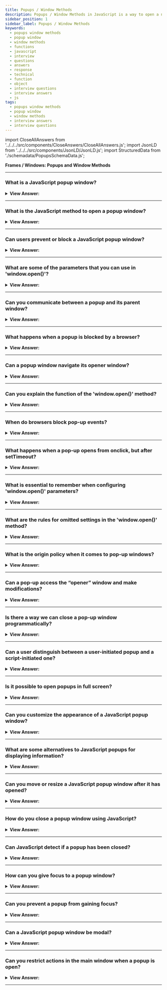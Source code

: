 ```yaml
---
title: Popups / Window Methods
description: Popups / Window Methods in JavaScript is a way to open a new window or a new tab. - JavaScript Interview Questions & Answers
sidebar_position: 1
sidebar_label: Popups / Window Methods
keywords:
  - popups window methods
  - popup window
  - window methods
  - functions
  - javascript
  - interview
  - questions
  - answers
  - response
  - technical
  - function
  - object
  - interview questions
  - interview answers
  - js
tags:
  - popups window methods
  - popup window
  - window methods
  - interview answers
  - interview questions
---
```


import CloseAllAnswers from '../../../src/components/CloseAnswers/CloseAllAnswers.js';
import JsonLD from '../../../src/components/JsonLD/JsonLD.js';
import StructuredData from './schemadata/PopupsSchemaData.js';

<JsonLD data={StructuredData} />

<head>
  <title>Popups / Window Methods | JavaScript Interview Questions</title>
</head>

**Frames / Windows: Popups and Window Methods**

<CloseAllAnswers />

---

### What is a JavaScript popup window?

<details>
  <summary><strong>View Answer:</strong></summary>
  <div>
  <div><strong>Interview Response:</strong> A popup window is a new browser window opened by JavaScript, typically to display additional information without leaving the current page.
  </div>
  </div>
</details>

---

### What is the JavaScript method to open a popup window?

<details>
  <summary><strong>View Answer:</strong></summary>
  <div>
  <div><strong>Interview Response:</strong> The JavaScript method to open a popup window is `window.open()`. It accepts parameters for URL, window name, and window features like dimensions and toolbar visibility.
  </div><br />
  <div><strong className="codeExample">Code Example:</strong><br /><br />

  <div></div>

```js
let newWindow = window.open('https://www.example.com', '_blank');

if (newWindow) {
    newWindow.focus();
} else {
    alert('Please allow popups for this website');
}
```

  </div>
  </div>
</details>

---

### Can users prevent or block a JavaScript popup window?

<details>
  <summary><strong>View Answer:</strong></summary>
  <div>
  <div><strong>Interview Response:</strong> Yes, users can block JavaScript popup windows using their web browser's built-in pop-up blocker settings, browser extensions, or adjusting privacy settings to disallow JavaScript execution.
  </div><br />
  </div>
</details>

---

### What are some of the parameters that you can use in 'window.open()'?

<details>
  <summary><strong>View Answer:</strong></summary>
  <div>
  <div><strong>Interview Response:</strong> `window.open()` parameters include: URL (page to load), window name, and a features string defining window size (height, width), position (left, top), and visibility of elements (toolbar, scrollbars).
  </div><br />
  <div><strong className="codeExample">Code Example:</strong><br /><br />

  <div></div>

```js
let newWindow = window.open(
  'https://www.example.com', 
  '_blank', 
  'toolbar=yes,scrollbars=yes,resizable=yes,top=500,left=500,width=400,height=400'
);

if (newWindow) {
    newWindow.focus();
} else {
    alert('Please allow popups for this website');
}
```

  </div>
  </div>
</details>

---

### Can you communicate between a popup and its parent window?

<details>
  <summary><strong>View Answer:</strong></summary>
  <div>
  <div><strong>Interview Response:</strong> Yes, a popup and its parent window can communicate via JavaScript if they're from the same origin, using methods like `window.opener` and `window.postMessage()`.
  </div><br />
  <div><strong className="codeExample">Code Example:</strong><br /><br />

  <div></div>

Here's a simple example of communication between a parent window and a popup window.

In your main HTML file:

```javascript
// Open a new window
var popup = window.open('popup.html', 'popupWindow');

// Send a message to the popup after it loads
popup.onload = function() {
    popup.postMessage("Hello Popup!", "*");
}
```

And then in your popup.html file:

```javascript
// Listen for messages from the parent window
window.addEventListener('message', function(event) {
    console.log('Received message:', event.data);
}, false);
```

This code opens a new window with the URL 'popup.html', and once it's loaded, sends a message to it. The popup window listens for incoming messages and logs them to the console. Please note that for security reasons, using "*" as target origin in `postMessage` is not recommended for production code.

  </div>
  </div>
</details>

---

### What happens when a popup is blocked by a browser?

<details>
  <summary><strong>View Answer:</strong></summary>
  <div>
  <div><strong>Interview Response:</strong> When a popup is blocked by a browser, the `window.open()` method returns `null` and the browser may notify the user about the blocked popup, depending on its settings.
  </div>
  </div>
</details>

---

### Can a popup window navigate its opener window?

<details>
  <summary><strong>View Answer:</strong></summary>
  <div>
  <div><strong>Interview Response:</strong> Yes, a popup window can navigate its opener window by using the `window.opener.location` property, assuming they are from the same origin due to the same-origin policy.
  </div><br />
  <div><strong className="codeExample">Code Example:</strong><br /><br />

  <div></div>

```js
// Open a new window
let newWindow = window.open('', '_blank');

if (newWindow) {
    // Use the opener property to navigate the original window
    newWindow.opener.location.href = 'https://www.example.com';
} else {
    alert('Please allow popups for this website');
}
```

  </div>
  </div>
</details>

---

### Can you explain the function of the 'window.open()' method?

<details>
  <summary><strong>View Answer:</strong></summary>
  <div>
  <div><strong>Interview Response:</strong> The `window.open()` method opens a new browser window or a new tab, with an optional specified URL and name, and returns a reference to the new window.
    </div><br />
  <div><strong>Technical Response:</strong> A pop-up window is one of the oldest methods to show an additional document to a user. The Window interface's open() method loads the specified resource into the new or existing browsing context (window, &#8249;iframe&#8250; or tab) with the specified name. If the name does not exist, a new browsing context opens in a new tab or a new window, and the specified resource is loaded. The open method takes three parameters: URL, windowName, and windowFeatures. The URL is a DOMString that specifies the location of the resource to be loaded. This element can be a path or URL to an HTML page, an image file, or any other resource that the browser supports. The windowName is a DOMString specifying the browsing context's name (window, &#8249;iframe&#8250; or tab) to load the specified resource; if the name does not indicate an existing context, a new window is created and gives the name specified by windowName. The windowFeatures parameter is a DOMString that contains a comma-separated list of window characteristics and their values in the form "name=value". These features include settings such as the window's default size and location, as well as whether or not the toolbar is shown. The string must not include any spaces. Both the windowName and windowFeatures options are optional.
    </div><br />
  <div><strong className="codeExample">Code Example:</strong> Basic Implementation<br /><br />

<strong>Syntax: </strong> var window = window.open(url, windowName, [windowFeatures]);<br /><br />

  <div></div>

```js
var windowObjectReference;
var windowFeatures =
  'menubar=yes,location=yes,resizable=yes,scrollbars=yes,status=yes';

function openRequestedPopup() {
  windowObjectReference = window.open(
    'http://www.cnn.com/',
    'CNN_WindowName',
    windowFeatures
  );
}
```

  </div>
  </div>
</details>

---

### When do browsers block pop-up events?

<details>
  <summary><strong>View Answer:</strong></summary>
  <div>
  <div><strong>Interview Response:</strong> Most browsers block pop-ups if they are called outside of user-triggered event handlers like onclick. This way, users are somewhat protected from unwanted pop-ups, but the functionality is not disabled totally.
    </div><br />
  <div><strong className="codeExample">Code Example:</strong><br /><br />

  <div></div>

```js
// popup blocked
window.open('https://javascript.info');

// popup allowed
button.onclick = () => {
  window.open('https://javascript.info');
};
```

  </div>
  </div>
</details>

---

### What happens when a pop-up opens from onclick, but after setTimeout?

<details>
  <summary><strong>View Answer:</strong></summary>
  <div>
  <div><strong>Interview Response:</strong> The pop-up may still be blocked as some browsers consider `setTimeout` as breaking the direct sequence of user-triggered events, thus viewing it as potentially unwanted.
    </div><br />
  <div><strong>Technical Response:</strong> The simple answer is that it depends on the browser. For instance, if an onclick event has a nested timeout and returns a window open after 3 seconds. The popup opens in Chrome but gets blocked in Firefox. If we decrease the delay, the pop-up works in Firefox (down to 2 seconds or less). The difference is that Firefox accepts timeouts of 2000ms or less, but beyond that, It eliminates the "trust," presuming that it is now "outside of the user action." As a result, the first one gets denied while the second is not.
    </div><br />
  <div><strong className="codeExample">Code Example:</strong><br /><br />

  <div></div>

```js
// open after 3 seconds - works in Chrome, but not Firefox
setTimeout(() => window.open('http://google.com'), 3000);

// open after 1 seconds works in Firefox too...
setTimeout(() => window.open('http://google.com'), 1000);
```

  </div>
  </div>
</details>

---

### What is essential to remember when configuring 'window.open()' parameters?

<details>
  <summary><strong>View Answer:</strong></summary>
  <div>
  <div><strong>Interview Response:</strong> The configuration string for the new window. It contains settings delimited by a comma. There must be no spaces in parameters, for example: 'width=200,height=100'.
    </div><br />
  <div><strong className="codeExample">Code Example:</strong><br /><br />

  <div></div>

```js
let params = `scrollbars=no,resizable=no,status=no,location=no,toolbar=no`;

open('/', 'test', params);
```

  </div>
  </div>
</details>

---

### What are the rules for omitted settings in the 'window.open()' method?

<details>
  <summary><strong>View Answer:</strong></summary>
  <div><strong>Technical Response:</strong> In `window.open()`, if settings are omitted, a new window opens with the following default values: fully visible toolbar, location bar, status bar, and menus. Pop-up blocker rules may affect behavior.
  <div>
  </div><br/>
  <div><strong>Technical Response:</strong> There are several rules for omitted settings of the Window.open() method.<br /><br />
  <ul>
    <li>If there is no third argument or nothing in the open call, the default window parameters return.</li>
    <li>If a string of params is present but specific yes/no features are missing, the missed features are believed to be null. So, if you supply params, make sure that all needed features explicitly set to yes.</li>
    <li>If no left/top parameters are specified, the browser attempts to start a new window near the previous one that launched.</li>
    <li>If no width/height is specified, the new window turns out to be the same size as the previous one.</li>
  </ul>
</div><br />
  <div><strong className="codeExample">Code Example:</strong><br /><br />

  <div></div>

```js
let params = `scrollbars=no,resizable=no,status=no,location=no,toolbar=no`;

open('/', 'test', params);
```

  </div>
  </div>
</details>

---

### What is the origin policy when it comes to pop-up windows?

<details>
  <summary><strong>View Answer:</strong></summary>
  <div>
  <div><strong>Interview Response:</strong> Pop-up windows follow the same-origin policy: a script can only access properties/methods of a window from the same origin (protocol, domain, and port) to prevent cross-site scripting (XSS) attacks.
    </div>
  </div>
</details>

---

### Can a pop-up access the “opener” window and make modifications?

<details>
  <summary><strong>View Answer:</strong></summary>
  <div>
  <div><strong>Interview Response:</strong> A pop-up may access the (opener) window using window.opener reference and it is null for all windows except pop-ups. As a result, the relationship between the windows is bidirectional: the main window and the pop-up both refer to one other.
    </div><br />
  <div><strong className="codeExample">Code Example:</strong><br /><br />

  <div></div>

```js
// Open a new window
let newWindow = window.open('', '_blank');

if (newWindow) {
    // Use the opener property to access and modify the original window
    newWindow.opener.document.body.innerHTML = "<h1>This is changed by the popup</h1>";
} else {
    alert('Please allow popups for this website');
}
```

  </div>
  </div>
</details>

---

### Is there a way we can close a pop-up window programmatically?

<details>
  <summary><strong>View Answer:</strong></summary>
  <div>
  <div><strong>Interview Response:</strong> Yes, we can close a pop-up window programmatically using the `window.close()` method from the pop-up window's context.
    </div><br />
  <div><strong>Technical Response:</strong> Yes, the close() method is available for any window, but most browsers ignore window.close() if the window does not get created with window.open(). So, it only works on a pop-up. If the window is closed, the closed attribute is true. This behavior is important for determining whether or not the pop-up (or the main window) is still active. A user can close it at any time, and our programming should take that into account. To check if a window is closed: win.closed.
    </div><br />
  <div><strong className="codeExample">Code Example:</strong><br /><br />

  <div></div>

```js
let newWindow = open('/', 'example', 'width=300,height=300');

newWindow.onload = function () {
  newWindow.close(); // method
  alert(newWindow.closed); // property
};
```

  </div>
  </div>
</details>

---

### Can a user distinguish between a user-initiated popup and a script-initiated one?

<details>
  <summary><strong>View Answer:</strong></summary>
  <div>
  <div><strong>Interview Response:</strong> No, from a user's perspective, it's generally not possible to distinguish between a user-initiated and a script-initiated popup, as both appear as new browser windows or tabs.
  </div><br />
  </div>
</details>

---

### Is it possible to open popups in full screen?

<details>
  <summary><strong>View Answer:</strong></summary>
  <div>
  <div><strong>Interview Response:</strong> Yes, JavaScript `window.open()` can request full-screen mode using features like `fullscreen=yes`, but most modern browsers restrict or ignore this due to user experience concerns and potential security issues.
  </div>
  </div>
</details>

---

### Can you customize the appearance of a JavaScript popup window?

<details>
  <summary><strong>View Answer:</strong></summary>
  <div>
  <div><strong>Interview Response:</strong> Yes, to an extent, by defining window features in the `window.open()` method parameters.
  </div>
  </div>
</details>

---

### What are some alternatives to JavaScript popups for displaying information?

<details>
  <summary><strong>View Answer:</strong></summary>
  <div>
  <div><strong>Interview Response:</strong> Modal dialogs, tooltips, or information displayed directly in the page can be used instead of popups.
  </div>
  </div>
</details>

---

### Can you move or resize a JavaScript popup window after it has opened?

<details>
  <summary><strong>View Answer:</strong></summary>
  <div>
  <div><strong>Interview Response:</strong> Yes, the `moveTo()`, `moveBy()`, `resizeTo()`, and `resizeBy()` methods allow to move or resize the popup.
  </div><br />
  <div><strong className="codeExample">Code Example:</strong><br /><br />

  <div></div>

```js
function openWindow() {
  let newWindow = window.open('https://www.hellojavascript.info', '_blank', 'width=200,height=200');

  if (newWindow) {
    newWindow.moveTo(40, 40);
    newWindow.resizeTo(400, 400);
  } else {
    alert('Please allow popups for this website');
  }
}

const button = document.querySelector('button');

button.addEventListener('click', function() {
openWindow();
})
```

  </div>
  </div>
</details>

---

### How do you close a popup window using JavaScript?

<details>
  <summary><strong>View Answer:</strong></summary>
  <div>
  <div><strong>Interview Response:</strong> The `window.close()` method is used to close a popup window.
  </div><br />
  <div><strong className="codeExample">Code Example:</strong><br /><br />

  <div></div>

```js
// Open a new window
let newWindow = window.open('', '_blank');

if (newWindow) {
    // Do something with the new window

    // Close the new window
    newWindow.close();
} else {
    alert('Please allow popups for this website');
}
```

  </div>
  </div>
</details>

---

### Can JavaScript detect if a popup has been closed?

<details>
  <summary><strong>View Answer:</strong></summary>
  <div>
  <div><strong>Interview Response:</strong> Yes, by checking the `window.closed` property of the popup window object.
  </div><br />
  <div><strong className="codeExample">Code Example:</strong><br /><br />

  <div></div>

```js
let newWindow = window.open('', '_blank');

if (newWindow) {
    // Do something with the new window

    // Check if the new window has been closed
    if (newWindow.closed) {
        console.log('The popup has been closed');
    } else {
        console.log('The popup is still open');
    }
} else {
    alert('Please allow popups for this website');
}
```

  </div>
  </div>
</details>

---

### How can you give focus to a popup window?

<details>
  <summary><strong>View Answer:</strong></summary>
  <div>
  <div><strong>Interview Response:</strong> You can give focus to a popup window using the focus() method in JavaScript.
  </div><br />
  <div><strong className="codeExample">Code Example:</strong><br /><br />

  <div></div>

```js
let newWindow = window.open('', '_blank');

if (newWindow) {
    // Do something with the new window

    // Give focus to the new window
    newWindow.focus();
} else {
    alert('Please allow popups for this website');
}
```

  </div>
  </div>
</details>

---

### Can you prevent a popup from gaining focus?

<details>
  <summary><strong>View Answer:</strong></summary>
  <div>
  <div><strong>Interview Response:</strong> Yes, using `window.blur()` on the popup window prevents it from gaining focus.
  </div><br />
  <div><strong className="codeExample">Code Example:</strong><br /><br />

  <div></div>

```html
<!DOCTYPE html>
<html>
<body>

<h1>The Window Object</h1>
<h2>The window.blur() Method</h2>

<p>Click the button to open a new window, and blur it (remove focus from it).</p>

<button onclick="windowFunction()">Try it</button>

<script>
function windowFunction() {
  let newWindow = window.open("", "", "width=200, height=100");
  newWindow.blur();
}
</script>

</body>
</html>
```

  </div>
  </div>
</details>

---

### Can a JavaScript popup window be modal?

<details>
  <summary><strong>View Answer:</strong></summary>
  <div>
  <div><strong>Interview Response:</strong> No, JavaScript popup windows cannot be made truly modal (blocking user interaction with other windows) using native JavaScript methods. However, you can create a modal-like experience by overlaying a semi-transparent div or dialog over the parent window.
  </div><br />
  <div><strong className="codeExample">Code Example:</strong><br /><br />

  <div></div>

```js
<!DOCTYPE html>
<html>
<head>
  <style>
    /* CSS for modal overlay */
    #modal-overlay {
      position: fixed;
      top: 0;
      left: 0;
      width: 100%;
      height: 100%;
      background-color: rgba(0, 0, 0, 0.5);
      z-index: 9999;
    }
  </style>
</head>
<body>
  <button onclick="openModal()">Open Modal</button>

  <div id="modal-overlay" style="display: none;"></div>

  <script>
    function openModal() {
      // Show modal overlay
      document.getElementById('modal-overlay').style.display = 'block';

      // Other modal operations
      // ...
    }
  </script>
</body>
</html>

```

  </div>
  </div>
</details>

---

### Can you restrict actions in the main window when a popup is open?

<details>
  <summary><strong>View Answer:</strong></summary>
  <div>
  <div><strong>Interview Response:</strong> JavaScript doesn't support this natively. However, you can create a modal-like effect using CSS and JavaScript together.
  </div>
  </div>
</details>

---
